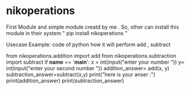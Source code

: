 # nikoperations

First Module and simple module creatd by me . 
So, other can  install this module in their system 
" pip install nikoperations "

Usecase Example: code of python how it will perform add , subtract



from nikoperations.addition import add
from nikoperations.subtraction import subtract
if __name__ == '__main__':
    x = int(input("enter your number "))
    y= int(input("enter your second number "))
    addition_answer= add(x, y)
    subtraction_answer=subtract(x,y)
    print("here is your anser :")
    print(addition_answer)
    print(subtraction_answer)
